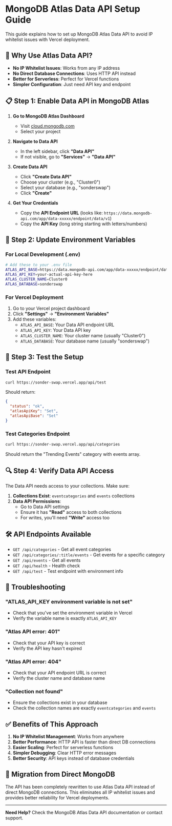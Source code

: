 # MongoDB Atlas Data API Setup Guide

This guide explains how to set up MongoDB Atlas Data API to avoid IP whitelist issues with Vercel deployment.

## 🚀 **Why Use Atlas Data API?**

- **No IP Whitelist Issues**: Works from any IP address
- **No Direct Database Connections**: Uses HTTP API instead
- **Better for Serverless**: Perfect for Vercel functions
- **Simpler Configuration**: Just need API key and endpoint

## 📋 **Step 1: Enable Data API in MongoDB Atlas**

1. **Go to MongoDB Atlas Dashboard**
   - Visit [cloud.mongodb.com](https://cloud.mongodb.com)
   - Select your project

2. **Navigate to Data API**
   - In the left sidebar, click **"Data API"**
   - If not visible, go to **"Services"** → **"Data API"**

3. **Create Data API**
   - Click **"Create Data API"**
   - Choose your cluster (e.g., "Cluster0")
   - Select your database (e.g., "sonderswap")
   - Click **"Create"**

4. **Get Your Credentials**
   - Copy the **API Endpoint URL** (looks like: `https://data.mongodb-api.com/app/data-xxxxx/endpoint/data/v1`)
   - Copy the **API Key** (long string starting with letters/numbers)

## 🔧 **Step 2: Update Environment Variables**

### **For Local Development (.env)**
```bash
# Add these to your .env file
ATLAS_API_BASE=https://data.mongodb-api.com/app/data-xxxxx/endpoint/data/v1
ATLAS_API_KEY=your-actual-api-key-here
ATLAS_CLUSTER_NAME=Cluster0
ATLAS_DATABASE=sonderswap
```

### **For Vercel Deployment**
1. Go to your Vercel project dashboard
2. Click **"Settings"** → **"Environment Variables"**
3. Add these variables:
   - `ATLAS_API_BASE`: Your Data API endpoint URL
   - `ATLAS_API_KEY`: Your Data API key
   - `ATLAS_CLUSTER_NAME`: Your cluster name (usually "Cluster0")
   - `ATLAS_DATABASE`: Your database name (usually "sonderswap")

## 🧪 **Step 3: Test the Setup**

### **Test API Endpoint**
```bash
curl https://sonder-swap.vercel.app/api/test
```

Should return:
```json
{
  "status": "ok",
  "atlasApiKey": "Set",
  "atlasApiBase": "Set"
}
```

### **Test Categories Endpoint**
```bash
curl https://sonder-swap.vercel.app/api/categories
```

Should return the "Trending Events" category with events array.

## 🔍 **Step 4: Verify Data API Access**

The Data API needs access to your collections. Make sure:

1. **Collections Exist**: `eventcategories` and `events` collections
2. **Data API Permissions**: 
   - Go to Data API settings
   - Ensure it has **"Read"** access to both collections
   - For writes, you'll need **"Write"** access too

## 🛠️ **API Endpoints Available**

- `GET /api/categories` - Get all event categories
- `GET /api/categories/:title/events` - Get events for a specific category
- `GET /api/events` - Get all events
- `GET /api/health` - Health check
- `GET /api/test` - Test endpoint with environment info

## 🚨 **Troubleshooting**

### **"ATLAS_API_KEY environment variable is not set"**
- Check that you've set the environment variable in Vercel
- Verify the variable name is exactly `ATLAS_API_KEY`

### **"Atlas API error: 401"**
- Check that your API key is correct
- Verify the API key hasn't expired

### **"Atlas API error: 404"**
- Check that your API endpoint URL is correct
- Verify the cluster name and database name

### **"Collection not found"**
- Ensure the collections exist in your database
- Check the collection names are exactly `eventcategories` and `events`

## ✅ **Benefits of This Approach**

1. **No IP Whitelist Management**: Works from anywhere
2. **Better Performance**: HTTP API is faster than direct DB connections
3. **Easier Scaling**: Perfect for serverless functions
4. **Simpler Debugging**: Clear HTTP error messages
5. **Better Security**: API keys instead of database credentials

## 🔄 **Migration from Direct MongoDB**

The API has been completely rewritten to use Atlas Data API instead of direct MongoDB connections. This eliminates all IP whitelist issues and provides better reliability for Vercel deployments.

---

**Need Help?** Check the MongoDB Atlas Data API documentation or contact support.
